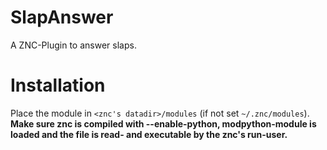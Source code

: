 # SlapAnswer
A ZNC-Plugin to answer slaps.

Installation
============
Place the module in `<znc's datadir>/modules` (if not set `~/.znc/modules`).  
**Make sure znc is compiled with --enable-python, modpython-module is loaded and the file is read- and executable by the znc's run-user.**
